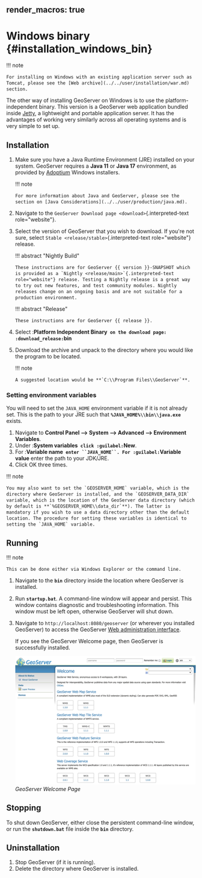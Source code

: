 render_macros: true
---
# Windows binary {#installation_windows_bin}

!!! note

    For installing on Windows with an existing application server such as Tomcat, please see the [Web archive](../../user/installation/war.md) section.


The other way of installing GeoServer on Windows is to use the platform-independent binary. This version is a GeoServer web application bundled inside [Jetty](http://eclipse.org/jetty/), a lightweight and portable application server. It has the advantages of working very similarly across all operating systems and is very simple to set up.

## Installation

1.  Make sure you have a Java Runtime Environment (JRE) installed on your system. GeoServer requires a **Java 11** or **Java 17** environment, as provided by [Adoptium](https://adoptium.net) Windows installers.

    !!! note

        For more information about Java and GeoServer, please see the section on [Java Considerations](../../user/production/java.md).


2.  Navigate to the `GeoServer Download page <download>`{.interpreted-text role="website"}.

3.  Select the version of GeoServer that you wish to download. If you're not sure, select `Stable <release/stable>`{.interpreted-text role="website"} release.

    !!! abstract "Nightly Build"

        These instructions are for GeoServer {{ version }}-SNAPSHOT which is provided as a `Nightly <release/main>`{.interpreted-text role="website"} release. Testing a Nightly release is a great way to try out new features, and test community modules. Nightly releases change on an ongoing basis and are not suitable for a production environment.


    !!! abstract "Release"

        These instructions are for GeoServer {{ release }}.


4.  Select :**Platform Independent Binary` on the download page: :download_release:`bin**

5.  Download the archive and unpack to the directory where you would like the program to be located.

    !!! note

        A suggested location would be **`C:\\Program Files\\GeoServer`**.


### Setting environment variables

You will need to set the `JAVA_HOME` environment variable if it is not already set. This is the path to your JRE such that **`%JAVA_HOME%\\bin\\java.exe`** exists.

1.  Navigate to **Control Panel --> System --> Advanced --> Environment Variables**.
2.  Under :**System variables` click :guilabel:`New**.
3.  For :**Variable name` enter ``JAVA_HOME``. For :guilabel:`Variable value** enter the path to your JDK/JRE.
4.  Click OK three times.

!!! note

    You may also want to set the `GEOSERVER_HOME` variable, which is the directory where GeoServer is installed, and the `GEOSERVER_DATA_DIR` variable, which is the location of the GeoServer data directory (which by default is **`%GEOSERVER_HOME\\data_dir`**). The latter is mandatory if you wish to use a data directory other than the default location. The procedure for setting these variables is identical to setting the `JAVA_HOME` variable.


## Running

!!! note

    This can be done either via Windows Explorer or the command line.


1.  Navigate to the **`bin`** directory inside the location where GeoServer is installed.

2.  Run **`startup.bat`**. A command-line window will appear and persist. This window contains diagnostic and troubleshooting information. This window must be left open, otherwise GeoServer will shut down.

3.  Navigate to `http://localhost:8080/geoserver` (or wherever you installed GeoServer) to access the GeoServer [Web administration interface](../../user/webadmin/index.md).

    If you see the GeoServer Welcome page, then GeoServer is successfully installed.

    ![](images/success.png)
    *GeoServer Welcome Page*

## Stopping

To shut down GeoServer, either close the persistent command-line window, or run the **`shutdown.bat`** file inside the **`bin`** directory.

## Uninstallation

1.  Stop GeoServer (if it is running).
2.  Delete the directory where GeoServer is installed.
